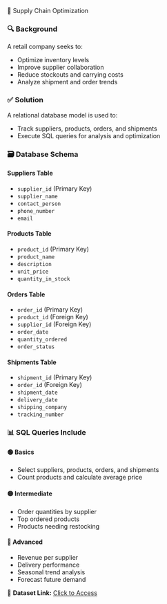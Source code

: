  📁  Supply Chain Optimization

### 🔍 Background
A retail company seeks to:
- Optimize inventory levels
- Improve supplier collaboration
- Reduce stockouts and carrying costs
- Analyze shipment and order trends

### ✅ Solution
A relational database model is used to:
- Track suppliers, products, orders, and shipments
- Execute SQL queries for analysis and optimization

### 🗃️ Database Schema

#### Suppliers Table
- `supplier_id` (Primary Key)
- `supplier_name`
- `contact_person`
- `phone_number`
- `email`

#### Products Table
- `product_id` (Primary Key)
- `product_name`
- `description`
- `unit_price`
- `quantity_in_stock`

#### Orders Table
- `order_id` (Primary Key)
- `product_id` (Foreign Key)
- `supplier_id` (Foreign Key)
- `order_date`
- `quantity_ordered`
- `order_status`

#### Shipments Table
- `shipment_id` (Primary Key)
- `order_id` (Foreign Key)
- `shipment_date`
- `delivery_date`
- `shipping_company`
- `tracking_number`

### 📊 SQL Queries Include

#### 🟢 Basics
- Select suppliers, products, orders, and shipments
- Count products and calculate average price

#### 🟡 Intermediate
- Order quantities by supplier
- Top ordered products
- Products needing restocking

#### 🔴 Advanced
- Revenue per supplier
- Delivery performance
- Seasonal trend analysis
- Forecast future demand

📁 **Dataset Link:** [Click to Access](https://drive.google.com/drive/folders/1ZIkg3-rl1BLdlO4wZiUZV85HMsMCnejk?usp=sharing)
